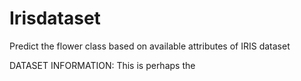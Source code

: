 # Irisdataset
Predict the flower class based on available attributes of IRIS dataset

DATASET INFORMATION:
This is perhaps the 
